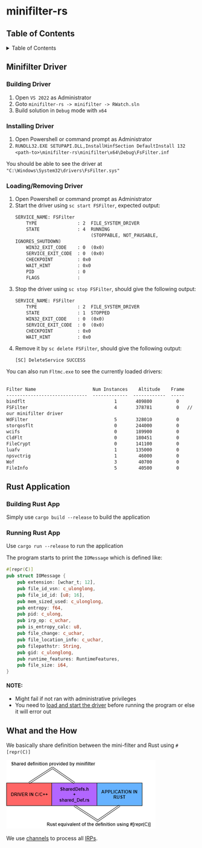 # minifilter-rs

## Table of Contents

<details>
    <summary>Table of Contents</summary>

- [Minifilter Driver](https://github.com/sn99/minifilter-rs#minifilter-driver)
    - [Building Driver](https://github.com/sn99/minifilter-rs#building-driver)
    - [Installing Driver](https://github.com/sn99/minifilter-rs#building-driver)
    - [Loading/Removing Driver](https://github.com/sn99/minifilter-rs#loadingremoving-driver)
- [Rust Application](https://github.com/sn99/minifilter-rs#rust-application)
    - [Building Rust App](https://github.com/sn99/minifilter-rs#building-rust-app)
    - [Running Rust App](https://github.com/sn99/minifilter-rs#running-rust-app)
- [What and the How](https://github.com/sn99/minifilter-rs#what-and-the-how)

</details>

## Minifilter Driver

### Building Driver

1. Open `VS 2022` as Administrator
2. Goto `minifilter-rs -> minifilter -> RWatch.sln`
3. Build solution in `Debug` mode with `x64`

### Installing Driver

1. Open Powershell or command prompt as Administrator
2. `RUNDLL32.EXE SETUPAPI.DLL,InstallHinfSection DefaultInstall 132 <path-to>\minifilter-rs\minifilter\x64\Debug\FsFilter.inf`

You should be able to see the driver at `"C:\Windows\System32\drivers\FsFilter.sys"`

### Loading/Removing Driver

1. Open Powershell or command prompt as Administrator
2. Start the driver using `sc start FSFilter`, expected output:
    ```
   SERVICE_NAME: FSFilter
        TYPE               : 2  FILE_SYSTEM_DRIVER
        STATE              : 4  RUNNING
                                (STOPPABLE, NOT_PAUSABLE, IGNORES_SHUTDOWN)
        WIN32_EXIT_CODE    : 0  (0x0)
        SERVICE_EXIT_CODE  : 0  (0x0)
        CHECKPOINT         : 0x0
        WAIT_HINT          : 0x0
        PID                : 0
        FLAGS              :
   ```
3. Stop the driver using `sc stop FSFilter`, should give the following output:
    ```
   SERVICE_NAME: FSFilter
        TYPE               : 2  FILE_SYSTEM_DRIVER
        STATE              : 1  STOPPED
        WIN32_EXIT_CODE    : 0  (0x0)
        SERVICE_EXIT_CODE  : 0  (0x0)
        CHECKPOINT         : 0x0
        WAIT_HINT          : 0x0
   ```
4. Remove it by `sc delete FSFilter`, should give the following output:
     ```
   [SC] DeleteService SUCCESS
   ```   

You can also run `Fltmc.exe` to see the currently loaded drivers:

```

Filter Name                     Num Instances    Altitude    Frame
------------------------------  -------------  ------------  -----
bindflt                                 1       409800         0
FSFilter                                4       378781         0   // our minifilter driver
WdFilter                                5       328010         0
storqosflt                              0       244000         0
wcifs                                   0       189900         0
CldFlt                                  0       180451         0
FileCrypt                               0       141100         0
luafv                                   1       135000         0
npsvctrig                               1        46000         0
Wof                                     3        40700         0
FileInfo                                5        40500         0
```

## Rust Application

### Building Rust App

Simply use `cargo build --release` to build the application

### Running Rust App

Use `cargo run --release` to run the application

The program starts to print the `IOMessage` which is defined like:

```rust
#[repr(C)]
pub struct IOMessage {
    pub extension: [wchar_t; 12],
    pub file_id_vsn: c_ulonglong,
    pub file_id_id: [u8; 16],
    pub mem_sized_used: c_ulonglong,
    pub entropy: f64,
    pub pid: c_ulong,
    pub irp_op: c_uchar,
    pub is_entropy_calc: u8,
    pub file_change: c_uchar,
    pub file_location_info: c_uchar,
    pub filepathstr: String,
    pub gid: c_ulonglong,
    pub runtime_features: RuntimeFeatures,
    pub file_size: i64,
}
```

#### NOTE:

- Might fail if not ran with administrative privileges
- You need to [load and start the driver]((https://github.com/sn99/minifilter-rs#loadingremoving-driver)) before running
  the program or else it will error out

## What and the How

We basically share definition between the mini-filter and Rust using `#[repr(C)]`

![shared_def](readme_resources/shared_def.png)

We use [channels](https://doc.rust-lang.org/std/sync/mpsc/fn.channel.html) to process
all [IRPs](https://docs.microsoft.com/en-us/windows-hardware/drivers/ifs/irps-are-different-from-fast-i-o).